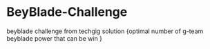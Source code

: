 # BeyBlade-Challenge
beyblade challenge from techgig solution {optimal number of g-team beyblade power that can be win }
